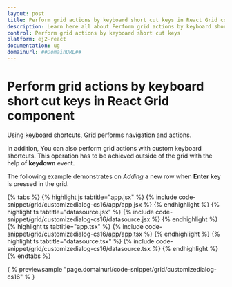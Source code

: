 ```yaml
---
layout: post
title: Perform grid actions by keyboard short cut keys in React Grid component | Syncfusion
description: Learn here all about Perform grid actions by keyboard short cut keys in Syncfusion React Grid component of Syncfusion Essential JS 2 and more.
control: Perform grid actions by keyboard short cut keys 
platform: ej2-react
documentation: ug
domainurl: ##DomainURL##
---
```


# Perform grid actions by keyboard short cut keys in React Grid component

Using keyboard shortcuts, Grid performs navigation and actions.

In addition, You can also perform grid actions with custom keyboard shortcuts. This operation has to be achieved outside of the grid with the help of **keydown** event.

The following example demonstrates on *Adding* a new row when **Enter** key is pressed in the grid.

{% tabs %}
{% highlight js tabtitle="app.jsx" %}
{% include code-snippet/grid/customizedialog-cs16/app/app.jsx %}
{% endhighlight %}
{% highlight ts tabtitle="datasource.jsx" %}
{% include code-snippet/grid/customizedialog-cs16/datasource.jsx %}
{% endhighlight %}
{% highlight ts tabtitle="app.tsx" %}
{% include code-snippet/grid/customizedialog-cs16/app/app.tsx %}
{% endhighlight %}
{% highlight ts tabtitle="datasource.tsx" %}
{% include code-snippet/grid/customizedialog-cs16/datasource.tsx %}
{% endhighlight %}
{% endtabs %}

{ % previewsample "page.domainurl/code-snippet/grid/customizedialog-cs16" % }

